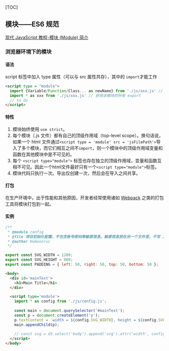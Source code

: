 [TOC]

## 模块——ES6 规范

[现代 JavaScript 教程-模块 (Module) 简介](https://zh.javascript.info/modules-intro#zong-jie)

### 浏览器环境下的模块

#### 语法

 script 标签中加入 type 属性（可以与 src 属性共存），其中的 `import`才能工作

```html
<script type = "module">
  import {Variable/Function/Class... as newName} from './js/xxx.js' // 获得该模块的部分 export
  import * as xxx from './js/xxx.js' // 获得该模块的所有 export
  // to do
</script>
```

#### 特性

1. 模块始终使用 `use strict`。
2. 每个模块（.js 文件）都有自己的顶级作用域（top-level scope）。换句话说，如果一个 html 文件通过`<script type = 'module' src = 'jsFilePath'>`导入了多个模块，而它们相互之间不`import`，则一个模块中的顶级作用域变量和函数在其他模块中是不可见的。
3. 每个 `<script type="module">` 标签也存在独立的顶级作用域，变量和函数互相不可见。因此一个html文件最好只有一个`<script type="module">`标签。
4. 模块代码只执行一次。导出仅创建一次，然后会在导入之间共享。

#### 打包

在生产环境中，出于性能和其他原因，开发者经常使用诸如 [Webpack](https://webpack.js.org/) 之类的打包工具将模块打包到一起。

#### 实例

```js
/**
 * @module config
 * @file 项目初始化配置，不包含账号密码等敏感信息。敏感信息放在另一个文件里，不写 JSDoc 格式的注释，不通过 git 同步。
 * @author Humoonruc
 */

export const SVG_WIDTH = 1200;
export const SVG_HEIGHT = 800;
export const PADDING = { left: 50, right: 50, top: 50, bottom: 50 };
```



```html
<body>
  <div id='mainText'>
    <h1>Main Title</h1>
  </div>

  <script type='module'>
    import * as config from './js/config.js';
    
    const main = document.querySelector('#mainText');
    const p = document.createElement('p');
    p.textContent = `width = ${config.SVG_WIDTH}, height = ${config.SVG_HEIGHT}`;
    main.appendChild(p);
    
    // const svg = d3.select('body').append('svg').attr('width', config.SVG_WIDTH).attr('height', config.SVG_HEIGHT)
  </script>
</body>
```

